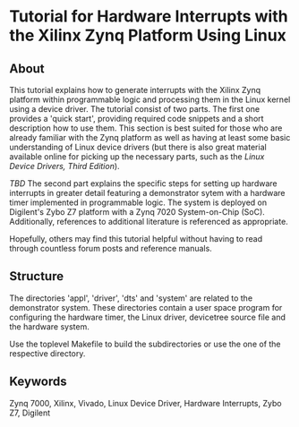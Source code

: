 # Tutorial for Hardware Interrupts with the Xilinx Zynq Platform Using Linux

## About
This tutorial explains how to generate interrupts with the Xilinx Zynq
platform within programmable logic and processing them in the Linux kernel using
 a device driver. The tutorial consist of two parts. The first one provides a
'quick start', providing required code snippets and a short description how to
use them. This section is best suited for those who are already familiar with
the Zynq platform as well as having at least some basic understanding of Linux
device drivers (but there is also great material available online for picking up
the necessary parts, such as the *Linux Device Drivers, Third Edition*).

*TBD*
The second part explains the specific steps for setting up hardware interrupts
in greater detail featuring a demonstrator sytem with a hardware timer
implemented in programmable logic. The system is deployed on Digilent's Zybo Z7
platform with a Zynq 7020 System-on-Chip (SoC).
Additionally, references to additional literature is referenced as appropriate.

Hopefully, others may find this tutorial helpful without having to read through
countless forum posts and reference manuals.

## Structure
The directories 'appl', 'driver', 'dts' and 'system' are related to the
demonstrator system. These directories contain a user space program for
configuring the hardware timer, the Linux driver, devicetree source file and the
hardware system.

Use the toplevel Makefile to build the subdirectories or use the one of the
respective directory.

## Keywords
Zynq 7000, Xilinx, Vivado, Linux Device Driver, Hardware Interrupts, Zybo Z7,
Digilent

